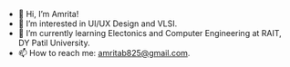- 👋 Hi, I’m Amrita!
- 👀 I’m interested in UI/UX Design and VLSI.
- 🌱 I’m currently learning Electonics and Computer Engineering at RAIT, DY Patil University.
- 📫 How to reach me: amritab825@gmail.com.

<!---
Amrita10713/Amrita10713 is a ✨ special ✨ repository because its `README.md` (this file) appears on your GitHub profile.
You can click the Preview link to take a look at your changes.
--->
